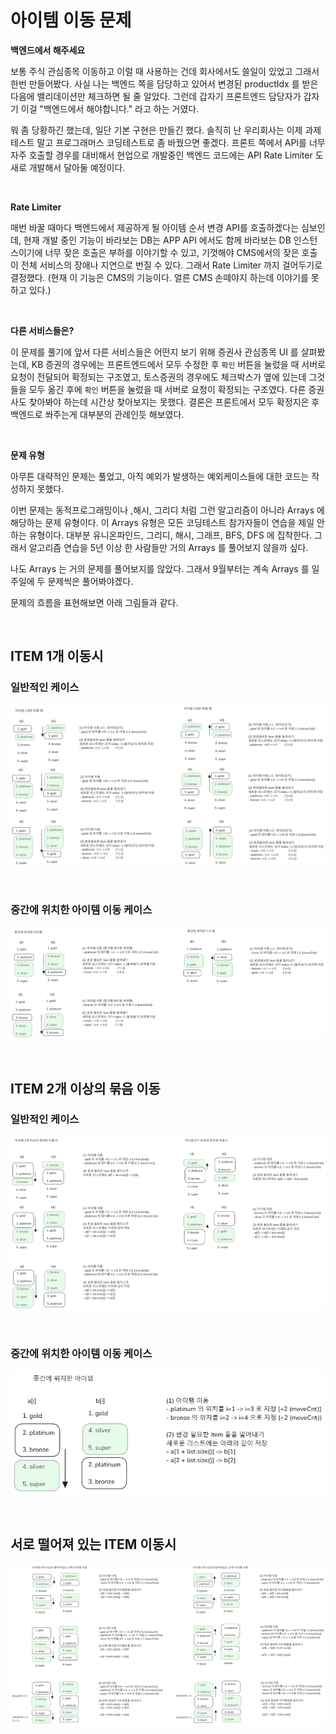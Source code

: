 # 아이템 이동 문제

**백엔드에서 해주세요**<br/>

보통 주식 관심종목 이동하고 이럴 때 사용하는 건데 회사에서도 쓸일이 있었고 그래서 한번 만들어봤다. 사실 나는 백엔드 쪽을 담당하고 있어서 변경된 productIdx 를 받은 다음에 밸리데이션만 체크하면 될 줄 알았다. 그런데 갑자기 프론트엔드 담당자가 갑자기 이걸 "백엔드에서 해야합니다." 라고 하는 거였다.<br/>

뭐 좀 당황하긴 했는데, 일단 기본 구현은 만들긴 했다. 솔직히 난 우리회사는 이제 과제 테스트 말고 프로그래머스 코딩테스트로 좀 바꿨으면 좋겠다. 프론트 쪽에서 API를 너무 자주 호출할 경우를 대비해서 현업으로 개발중인 백엔드 코드에는 API Rate Limiter 도 새로 개발해서 달아둘 예정이다. <br/>

<br/>



**Rate Limiter**<br/>

매번 바꿀 때마다 백엔드에서 제공하게 될 아이템 순서 변경 API를 호출하겠다는 심보인데, 현재 개발 중인 기능이 바라보는 DB는 APP API 에서도 함께 바라보는 DB 인스턴스이기에 너무 잦은 호출은 부하를 이야기할 수 있고, 기껏해야 CMS에서의 잦은 호출이 전체 서비스의 장애나 지연으로 번질 수 있다. 그래서 Rate Limiter 까지 걸어두기로 결정했다. (현재 이 기능은 CMS의 기능이다. 얼른 CMS 손떼야지 하는데 이야기를 못하고 있다.)<br/>

<br/>



**다른 서비스들은?**<br/>

이 문제를 풀기에 앞서 다른 서비스들은 어떤지 보기 위해 증권사 관심종목 UI 를 살펴봤는데, KB 증권의 경우에는 프론트엔드에서 모두 수정한 후 `확인` 버튼을 눌렀을 때 서버로 요청이 전달되어 확정되는 구조였고, 토스증권의 경우에도 체크박스가 옆에 있는데 그것들을 모두 옮긴 후에 `확인` 버튼을 눌렀을 때 서버로 요청이 확정되는 구조였다. 다른 증권사도 찾아봐야 하는데 시간상 찾아보지는 못했다. 결론은 프론트에서 모두 확정지은 후 백엔드로 쏴주는게 대부분의 관례인듯 해보였다.<br/>

<br/>



**문제 유형**<br/>

아무튼 대략적인 문제는 풀었고, 아직 예외가 발생하는 예외케이스들에 대한 코드는 작성하지 못했다. <br/>

이번 문제는 동적프로그래밍이나 ,해시, 그리디 처럼 그런 알고리즘이 아니라 Arrays 에 해당하는 문제 유형이다. 이 Arrays 유형은 모든 코딩테스트 참가자들이 연습을 제일 안하는 유형이다. 대부분 유니온파인드, 그리디, 해시, 그래프, BFS, DFS 에 집착한다. 그래서 알고리즘 연습을 5년 이상 한 사람들만 거의 Arrays 를 풀어보지 않을까 싶다.<br/>

나도 Arrays 는 거의 문제를 풀어보지를 않았다. 그래서 9월부터는 계속 Arrays 를 일주일에 두 문제씩은 풀어봐야겠다.<br/>

문제의 흐름을 표현해보면 아래 그림들과 같다.<br/>

<br/>



## ITEM 1개 이동시

### 일반적인 케이스

![](./docs/img/move-1-1.png)

<br/>



### 중간에 위치한 아이템 이동 케이스

![](./docs/img/move-1-2.png)

<br/>



## ITEM 2개 이상의 묶음 이동

### 일반적인 케이스

![](./docs/img/move-2-1.png)

<br/>



### 중간에 위치한 아이템 이동 케이스

![](./docs/img/move-2-2.png)

<br/>



## 서로 떨어져 있는 ITEM 이동시

![](./docs/img/move-3.png)

<br/>









